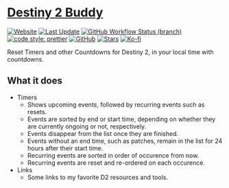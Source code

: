 # [Destiny 2 Buddy](https://destiny2.kokke.eu/)

[![Website](https://img.shields.io/website?style=for-the-badge&url=https%3A%2F%2Fdestiny2.kokke.eu)](https://destiny2.kokke.eu/)
[![Last Update](https://img.shields.io/github/last-commit/costasak/d2-buddy/gh-pages?label=last%20update&style=for-the-badge)](https://destiny2.kokke.eu/)
[![GitHub Workflow Status (branch)](https://img.shields.io/github/workflow/status/costasak/d2-buddy/Node.js%20CD/main?style=for-the-badge&logo=createreactapp)](https://github.com/CostasAK/d2-buddy/actions/workflows/node.js.yml)
[![code style: prettier](https://img.shields.io/badge/code_style-prettier-ff69b4.svg?style=for-the-badge&logo=prettier)](https://github.com/prettier/prettier)
[![GitHub](https://img.shields.io/github/license/costasak/d2-buddy?style=for-the-badge)](https://github.com/CostasAK/d2-buddy/blob/main/LICENSE)
[![Stars](https://img.shields.io/github/stars/costasak/d2-buddy?style=for-the-badge&logo=github)](https://github.com/CostasAK/d2-buddy)
[![Ko-fi](https://img.shields.io/badge/support_me_on_ko--fi-F16061?style=for-the-badge&logo=kofi&logoColor=f5f5f5)](https://ko-fi.com/CostasAK)

Reset Timers and other Countdowns for Destiny 2, in your local time with countdowns.

## What it does

- Timers
  - Shows upcoming events, followed by recurring events such as resets.
  - Events are sorted by end or start time, depending on whether they are currently ongoing or not, respectively.
  - Events disappear from the list once they are finished.
  - Events without an end time, such as patches, remain in the list for 24 hours after their start time.
  - Recurring events are sorted in order of occurence from now.
  - Recurring events are reset and re-ordered on each occurence.
- Links
  - Some links to my favorite D2 resources and tools.
